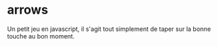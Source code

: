 # arrows
Un petit jeu en javascript, il s'agit tout simplement de taper sur la bonne touche au bon moment.
